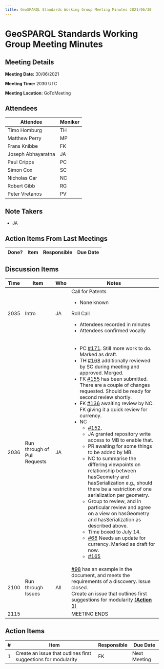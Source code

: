```yaml
---
title: GeoSPARQL Standards Working Group Meeting Minutes 2021/06/30
---
```

# GeoSPARQL Standards Working Group Meeting Minutes
## Meeting Details
**Meeting Date:** 30/06/2021

**Meeting Time:** 2030 UTC

**Meeting Location:** GoToMeeting  

## Attendees

| Attendee | Moniker |
| ---- | ---- |
| Timo Homburg | TH |
| Matthew Perry | MP |
| Frans Knibbe | FK |
| Joseph Abhayaratna | JA |
| Paul Cripps | PC |
| Simon Cox | SC |
| Nicholas Car | NC |
| Robert Gibb | RG |
| Peter Vretanos | PV |


## Note Takers
- JA

## Action Items From Last Meetings

| Done? | Item | Responsible | Due Date |
| ---- | ---- | ---- | --- |


## Discussion Items

| Time | Item | Who | Notes |
| ---- | ---- | ---- | ---- |
| 2035 | Intro | JA | Call for Patents<ul><li>None known</li></ul>Roll Call<ul><li>Attendees recorded in minutes</li><li>Attendees confirmed vocally</li></ul> |
| 2036 | Run through of Pull Requests | JA | <ul><li>PC [#171](https://github.com/opengeospatial/ogc-geosparql/pull/171). Still more work to do.<br/>Marked as draft.<br/></li><li>TH [#168](https://github.com/opengeospatial/ogc-geosparql/pull/168) additionally reviewed by SC during meeting and approved. Merged. </li><li>FK [#155](https://github.com/opengeospatial/ogc-geosparql/pull/155) has been submitted. There are a couple of changes requested. Should be ready for second review shortly. </li><li>FK [#136](https://github.com/opengeospatial/ogc-geosparql/pull/136) awaiting review by NC. FK giving it a quick review for currency.</li><li>NC<ul><li>[#152](https://github.com/opengeospatial/ogc-geosparql/pull/152).</li><li>JA granted repository write access to MB to enable that.</li><li>PR awaiting for some things to be added by MB.</li><li>NC to summarise the differing viewpoints on relationship between hasGeometry and hasSerialization e.g., should there be a restriction of one serialization per geometry.</li><li>Group to review, and in particular review and agree on a view on hasGeometry and hasSerialization as described above.</li><li>Time boxed to July 14.</li><li>[#68](https://github.com/opengeospatial/ogc-geosparql/pull/68) Needs an update for currency. Marked as draft for now.</li><li>[#165](https://github.com/opengeospatial/ogc-geosparql/pull/165)</li></ul> |
| 2100 | Run through Issues | All | [#98](https://github.com/opengeospatial/ogc-geosparql/issues/98) has an example in the document, and meets the requirements of a discovery. Issue closed.<br/>Create an issue that outlines first suggestions for modularity [(**Action 1**)](#action_1) |
| 2115 | | | MEETING ENDS |

## Action Items

| \# | Item | Responsible | Due Date |
| ---- | ---- | ---- | ---- |
| <span name="action_1">1</span> | Create an issue that outlines first suggestions for modularity | FK | Next Meeting |
